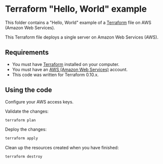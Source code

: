 # Terraform "Hello, World" example

This folder contains a "Hello, World" example of a [Terraform](https://www.terraform.io/) file on AWS (Amazon Web Services).

This Terraform file deploys a single server on Amazon Web Services (AWS).

## Requirements

* You must have [Terraform](https://www.terraform.io/) installed on your computer.
* You must have an [AWS (Amazon Web Services)](http://aws.amazon.com/) account.
* This code was written for Terraform 0.10.x.

## Using the code

Configure your AWS access keys.

Validate the changes:

```bash
terraform plan
```

Deploy the changes:

```bash
terraform apply
```

Clean up the resources created when you have finished:

```bash
terraform destroy
```